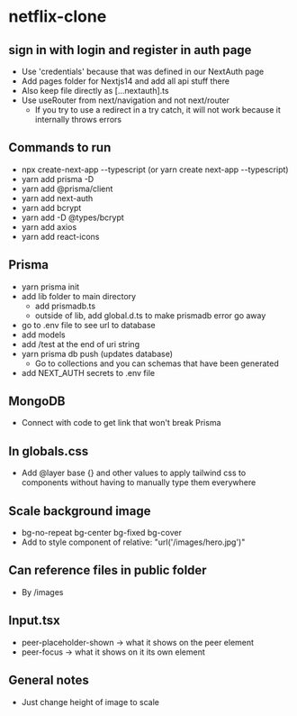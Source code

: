 # netflix-clone

## sign in with login and register in auth page

- Use 'credentials' because that was defined in our NextAuth page
- Add pages folder for Nextjs14 and add all api stuff there
- Also keep file directly as [...nextauth].ts
- Use useRouter from next/navigation and not next/router
  - If you try to use a redirect in a try catch, it will not work because it internally throws errors

## Commands to run

- npx create-next-app --typescript (or yarn create next-app --typescript)
- yarn add prisma -D
- yarn add @prisma/client
- yarn add next-auth
- yarn add bcrypt
- yarn add -D @types/bcrypt
- yarn add axios
- yarn add react-icons

## Prisma

- yarn prisma init
- add lib folder to main directory
  - add prismadb.ts
  - outside of lib, add global.d.ts to make prismadb error go away
- go to .env file to see url to database
- add models
- add /test at the end of uri string
- yarn prisma db push (updates database)
  - Go to collections and you can schemas that have been generated
- add NEXT_AUTH secrets to .env file

## MongoDB

- Connect with code to get link that won't break Prisma

## In globals.css

- Add @layer base {} and other values to apply tailwind css to components without having to manually type them everywhere

## Scale background image

- bg-no-repeat bg-center bg-fixed bg-cover
- Add to style component of relative: "url('/images/hero.jpg')"

## Can reference files in public folder

- By /images

## Input.tsx

- peer-placeholder-shown -> what it shows on the peer element
- peer-focus -> what it shows on it its own element

## General notes

- Just change height of image to scale

